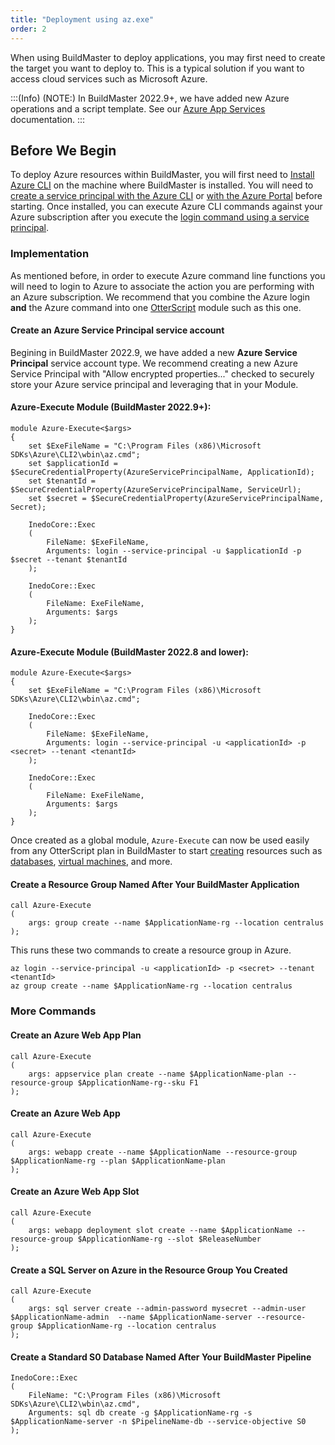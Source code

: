 ```yaml
---
title: "Deployment using az.exe"
order: 2
---
```


When using BuildMaster to deploy applications, you may first need to create the target you want to deploy to. This is a typical solution if you want to access cloud services such as Microsoft Azure.

:::(Info) (NOTE:)
In BuildMaster 2022.9+, we have added new Azure operations and a script template.  See our [Azure App Services](/docs/buildmaster/deployment-targets/azure/azure) documentation.
:::

## Before We Begin
To deploy Azure resources within BuildMaster, you will first need to 
[Install Azure CLI](https://docs.microsoft.com/en-us/cli/azure/install-azure-cli-windows?view=azure-cli-latest) on the machine where BuildMaster is installed. You will need to [create a service principal with the Azure CLI](https://docs.microsoft.com/en-us/cli/azure/create-an-azure-service-principal-azure-cli?view=azure-cli-latest) or [with the Azure Portal](https://learn.microsoft.com/en-us/azure/active-directory/develop/howto-create-service-principal-portal) before starting. Once installed, you can execute Azure CLI commands against your Azure subscription after you execute the [login command using a service principal](https://docs.microsoft.com/en-us/cli/azure/authenticate-azure-cli?view=azure-cli-latest#sign-in-with-a-service-principal).

### Implementation

As mentioned before, in order to execute Azure command line functions you will need to login to Azure to associate the action you are performing with an Azure subscription. We recommend that you combine the Azure login **and** the Azure command into one [OtterScript](/docs/otter/reference/otter-script) module such as this one. 

#### Create an Azure Service Principal service account
Begining in BuildMaster 2022.9, we have added a new **Azure Service Principal** service account type.  We recommend creating a new Azure Service Principal with "Allow encrypted properties..." checked to securely store your Azure service principal and leveraging that in your Module.

#### Azure-Execute Module (BuildMaster 2022.9+):
```
module Azure-Execute<$args>
{
    set $ExeFileName = "C:\Program Files (x86)\Microsoft SDKs\Azure\CLI2\wbin\az.cmd";
    set $applicationId = $SecureCredentialProperty(AzureServicePrincipalName, ApplicationId);
    set $tenantId = $SecureCredentialProperty(AzureServicePrincipalName, ServiceUrl);
    set $secret = $SecureCredentialProperty(AzureServicePrincipalName, Secret);

    InedoCore::Exec
    (
        FileName: $ExeFileName,
        Arguments: login --service-principal -u $applicationId -p $secret --tenant $tenantId
    );

    InedoCore::Exec
    (
        FileName: ExeFileName,
        Arguments: $args
    );
}
```


#### Azure-Execute Module (BuildMaster 2022.8 and lower):
```
module Azure-Execute<$args>
{
    set $ExeFileName = "C:\Program Files (x86)\Microsoft SDKs\Azure\CLI2\wbin\az.cmd";

    InedoCore::Exec
    (
        FileName: $ExeFileName,
        Arguments: login --service-principal -u <applicationId> -p <secret> --tenant <tenantId>
    );

    InedoCore::Exec
    (
        FileName: ExeFileName,
        Arguments: $args
    );
}
```

Once created as a global module, `Azure-Execute` can now be used easily from any OtterScript plan in BuildMaster to start [creating](https://docs.microsoft.com/en-us/azure-stack/user/azure-stack-quick-create-vm-windows-cli) resources such as [databases](https://docs.microsoft.com/en-us/cli/azure/sql/db?view=azure-cli-latest#az-sql-db-create), [virtual machines](https://docs.microsoft.com/en-us/azure-stack/user/azure-stack-quick-create-vm-windows-cli), and more. 


#### Create a Resource Group Named After Your BuildMaster Application
```
call Azure-Execute
(
    args: group create --name $ApplicationName-rg --location centralus
);
```

This runs these two commands to create a resource group in Azure.
```
az login --service-principal -u <applicationId> -p <secret> --tenant <tenantId>
az group create --name $ApplicationName-rg --location centralus
```

### More Commands

#### Create an Azure Web App Plan

```
call Azure-Execute
(
    args: appservice plan create --name $ApplicationName-plan --resource-group $ApplicationName-rg--sku F1
);
```
#### Create an Azure Web App

```
call Azure-Execute
(
    args: webapp create --name $ApplicationName --resource-group $ApplicationName-rg --plan $ApplicationName-plan
);
```

#### Create an Azure Web App Slot

```
call Azure-Execute
(
    args: webapp deployment slot create --name $ApplicationName --resource-group $ApplicationName-rg --slot $ReleaseNumber
);
```

#### Create a SQL Server on Azure in the Resource Group You Created
```
call Azure-Execute
(
    args: sql server create --admin-password mysecret --admin-user $ApplicationName-admin  --name $ApplicationName-server --resource-group $ApplicationName-rg --location centralus 
);
```

#### Create a Standard S0 Database Named After Your BuildMaster Pipeline
``` 
InedoCore::Exec
(
    FileName: "C:\Program Files (x86)\Microsoft SDKs\Azure\CLI2\wbin\az.cmd",
    Arguments: sql db create -g $ApplicationName-rg -s $ApplicationName-server -n $PipelineName-db --service-objective S0
);
```


